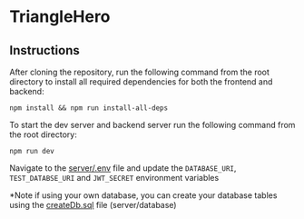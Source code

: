 # TriangleHero

## Instructions

After cloning the repository, run the following command from the root directory to install all required dependencies for both the frontend and backend:

`npm install && npm run install-all-deps`

To start the dev server and backend server run the following command from the root directory:

`npm run dev`

Navigate to the [server/.env](./server/.env) file and update the
`DATABASE_URI`, `TEST_DATABSE_URI` and `JWT_SECRET` environment variables

\*Note if using your own database, you can create your database tables using the [createDb.sql](./server//database/createDb.sql) file (server/database)
